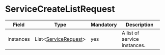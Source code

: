# ServiceCreateListRequest

Field | Type | Mandatory | Description
--- | --- | --- | ---
instances | List<[ServiceRequest](../data-models/service-request.md)> | yes | A list of service instances.